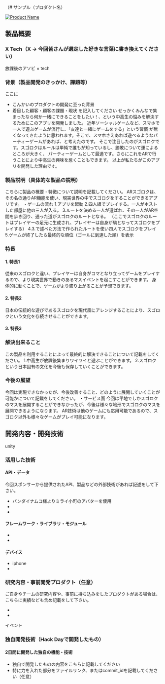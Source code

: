 （# サンプル（プロダクト名）

[![Product Name](image.png)](https://www.youtube.com/watch?v=G5rULR53uMk)

## 製品概要
### X Tech（X → 今回皆さんが選定した好きな言葉に書き換えてください）
放課後のアソビ × tech

### 背景（製品開発のきっかけ、課題等）
ここに
- こんかいのプロダクトの開発に至った背景
- 着目した顧客・顧客の課題・現状
を記入してください
せっかくみんなで集まったなら何か一緒にできることをしたい！、という中高生の悩みを解決するためにこのアプリを開発しました。
近年ソーシャルゲームなど、スマホで一人で遊ぶゲームが流行し、「友達と一緒にゲームをする」という習慣
が無くなってきたように思われます。そこで、スマホさえあれば遊べるようなパーティーゲームがあれば、と考えたのです。
そこで注目したのがスゴロクです。スゴロクはルールは単純で誰もが知っているし、勝敗について運によるところが大きく、
パーティーゲームとして最適です。さらにこれをARで行うことにより中高生の興味を惹くこともできます。
以上が私たちがこのアプリを開発した理由です。


### 製品説明（具体的な製品の説明）
こちらに製品の概要・特徴について説明を記載してください。
ARスゴロクは、その名の通りAR機能を使い、現実世界の中でスゴロクをすることができるアプリです。
・ゲームの流れ
1.アプリを起動
2.四人組でプレイする。一人がホストした部屋に他の三人が入る。
3.ルートを決める一人が選ばれ、その一人がAR空間を歩き回り、通った道がスゴロクのルートとなる。
（ここでスゴロクのルートはプレイヤーの足元に生成され、プレイヤーは自身が駒となってスゴロクをプレイする）
4.3.で述べた方法で作られたルートを使い四人でスゴロクをプレイ
5.ゲームが終了したら最終的な順位（ゴールに到達した順）を表示
### 特長

#### 1. 特長1
従来のスゴロクと違い、プレイヤーは自身がコマとなり立ってゲームをプレイするので、より現実世界で動きのあるマスイベントを起こすことができます。
身体的に動くことで、ゲームがより盛り上がることが予想できます。
#### 2. 特長2
日本の伝統的な遊びであるスゴロクを現代風にアレンジすることにより、スゴロクという文化を存続させることができます。
#### 3. 特長3

### 解決出来ること
この製品を利用することによって最終的に解決できることについて記載をしてください。
1.中高生が放課後集まりワイワイと遊ぶことができます。
2.スゴロクという日本固有の文化を今後も保存していくことができます。

### 今後の展望
今回は実現できなかったが、今後改善すること、どのように展開していくことが可能かについて記載をしてください。
・サービス面
今回は平地でしかスゴロクのマスを展開することができなかったが、今後は様々な地形でスゴロクのマスを展開できるようになります。
AR技術は他のゲームにも応用可能であるので、スゴロク以外も様々なゲームがプレイ可能になります。



## 開発内容・開発技術
unity
### 活用した技術
#### API・データ
今回スポンサーから提供されたAPI、製品などの外部技術があれば記述をして下さい。

* バンダイナムコ様よりミライ小町のアバターを使用
* 
* 

#### フレームワーク・ライブラリ・モジュール
* 
* 

#### デバイス
* iphone
* 

### 研究内容・事前開発プロダクト（任意）
ご自身やチームの研究内容や、事前に持ち込みをしたプロダクトがある場合は、こちらに実績なども含め記載をして下さい。

* 
* 

イベント
### 独自開発技術（Hack Dayで開発したもの）
#### 2日間に開発した独自の機能・技術
* 独自で開発したものの内容をこちらに記載してください
* 特に力を入れた部分をファイルリンク、またはcommit_idを記載してください（任意）
